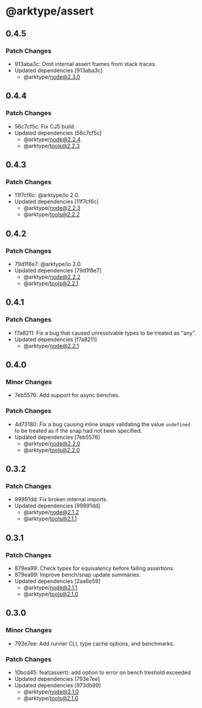 # @arktype/assert

## 0.4.5

### Patch Changes

-   913aba3c: Omit internal assert frames from stack traces.
-   Updated dependencies [913aba3c]
    -   @arktype/node@2.3.0

## 0.4.4

### Patch Changes

-   56c7cf5c: Fix CJS build.
-   Updated dependencies [56c7cf5c]
    -   @arktype/node@2.2.4
    -   @arktype/tools@2.2.3

## 0.4.3

### Patch Changes

-   11f7cf6c: @arktype/io 2.0.
-   Updated dependencies [11f7cf6c]
    -   @arktype/node@2.2.3
    -   @arktype/tools@2.2.2

## 0.4.2

### Patch Changes

-   79d1f8e7: @arktype/io 2.0.
-   Updated dependencies [79d1f8e7]
    -   @arktype/node@2.2.2
    -   @arktype/tools@2.2.1

## 0.4.1

### Patch Changes

-   f7a8211: Fix a bug that caused unresolvable types to be treated as "any".
-   Updated dependencies [f7a8211]
    -   @arktype/node@2.2.1

## 0.4.0

### Minor Changes

-   7eb5576: Add support for async benches.

### Patch Changes

-   4d73180: Fix a bug causing inline snaps validating the value `undefined` to be treated as if the snap had not been specified.
-   Updated dependencies [7eb5576]
    -   @arktype/node@2.2.0
    -   @arktype/tools@2.2.0

## 0.3.2

### Patch Changes

-   99891dd: Fix broken internal imports.
-   Updated dependencies [99891dd]
    -   @arktype/node@2.1.2
    -   @arktype/tools@2.1.1

## 0.3.1

### Patch Changes

-   879ea99: Check types for equivalency before failing assertions.
-   879ea99: Improve bench/snap update summaries.
-   Updated dependencies [2aa6e59]
    -   @arktype/node@2.1.1
    -   @arktype/tools@2.1.0

## 0.3.0

### Minor Changes

-   793e7ee: Add runner CLI, type cache options, and benchmarks.

### Patch Changes

-   10bcd45: feat(assert): add option to error on bench treshold exceeded
-   Updated dependencies [793e7ee]
-   Updated dependencies [973db99]
    -   @arktype/node@2.1.0
    -   @arktype/tools@2.1.0
